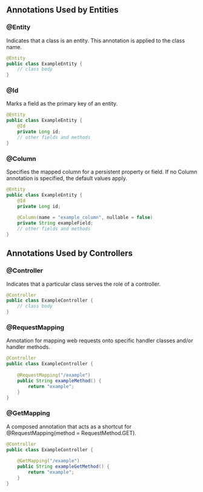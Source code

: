 
## Annotations Used by Entities

### @Entity
Indicates that a class is an entity. This annotation is applied to the class name.
```java
@Entity
public class ExampleEntity {
    // class body
}
```

### @Id
Marks a field as the primary key of an entity.
```java
@Entity
public class ExampleEntity {
    @Id
    private Long id;
    // other fields and methods
}
```

### @Column
Specifies the mapped column for a persistent property or field. If no Column annotation is specified, the default values apply.
```java
@Entity
public class ExampleEntity {
    @Id
    private Long id;
    
    @Column(name = "example_column", nullable = false)
    private String exampleField;
    // other fields and methods
}
```

## Annotations Used by Controllers

### @Controller
Indicates that a particular class serves the role of a controller.
```java
@Controller
public class ExampleController {
    // class body
}
```

### @RequestMapping
Annotation for mapping web requests onto specific handler classes and/or handler methods.
```java
@Controller
public class ExampleController {
    
    @RequestMapping("/example")
    public String exampleMethod() {
        return "example";
    }
}
```

### @GetMapping
A composed annotation that acts as a shortcut for @RequestMapping(method = RequestMethod.GET).
```java
@Controller
public class ExampleController {
    
    @GetMapping("/example")
    public String exampleGetMethod() {
        return "example";
    }
}
```
